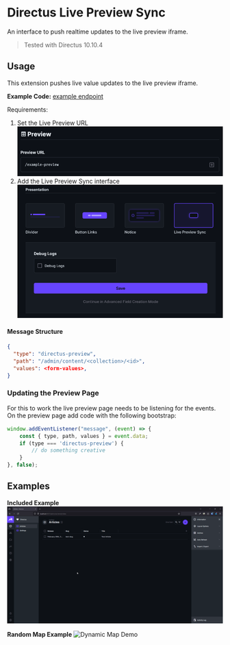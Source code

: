 # Directus Live Preview Sync

An interface to push realtime updates to the live preview iframe.

> Tested with Directus 10.10.4

## Usage

This extension pushes live value updates to the live preview iframe.

**Example Code:** [example endpoint](example/directus-extension-example-preview/src/index.js)

Requirements:

1. Set the Live Preview URL
   ![Set the Live Preview URL](https://raw.githubusercontent.com/br41nslug/directus-extension-live-preview-sync/main/example/images/set_live_preview_url.png)
2. Add the Live Preview Sync interface
   ![Add Live Preview Sync interface](https://raw.githubusercontent.com/br41nslug/directus-extension-live-preview-sync/main/example/images/add_interface.png)

#### Message Structure

```json
{
  "type": "directus-preview",
  "path": "/admin/content/<collection>/<id>",
  "values": <form-values>,
}
```

### Updating the Preview Page

For this to work the live preview page needs to be listening for the events.
On the preview page add code with the following bootstrap:
```js
window.addEventListener("message", (event) => {
    const { type, path, values } = event.data;
    if (type === 'directus-preview') {
        // do something creative
    }
}, false);
```

## Examples

**Included Example**
![Example Demo](https://raw.githubusercontent.com/br41nslug/directus-extension-live-preview-sync/main/example/images/demo_example.gif)

**Random Map Example**
![Dynamic Map Demo](https://raw.githubusercontent.com/br41nslug/directus-extension-live-preview-sync/main/example/images/dynamic_map_example.gif)
